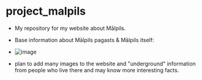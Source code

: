 # project_malpils
- My repository for my website about Mālpils.
- Base information about Mālpils pagasts & Mālpils itself:
- ![image](https://github.com/user-attachments/assets/9db560ac-e376-482f-b0c1-acbee9470667)

 

- plan to add many images to the website and "underground" information from people who live there and may know more interesting facts.
